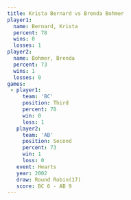 ```yaml
---
title: Krista Bernard vs Brenda Bohmer
player1:               
  name: Bernard, Krista
  percent: 78          
  wins: 0              
  losses: 1            
player2:               
  name: Bohmer, Brenda 
  percent: 73          
  wins: 1              
  losses: 0            
games:
 - player1:         
     team: 'BC'     
     position: Third
     percent: 78    
     win: 0         
     loss: 1        
   player2:          
     team: 'AB'      
     position: Second
     percent: 73     
     win: 1          
     loss: 0         
   event: Hearts        
   year: 2002           
   draw: Round Robin(17)
   score: BC 6 - AB 9   
---
```


